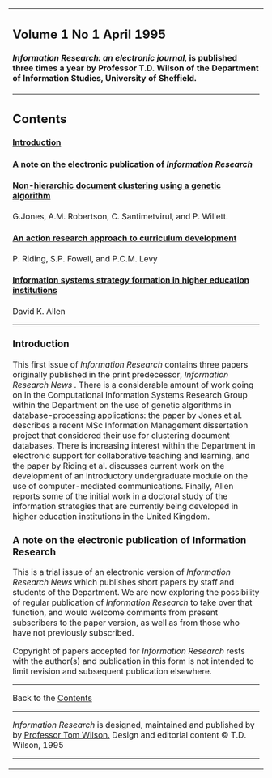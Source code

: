 <table>

<tbody>

<tr>

<td>

## Volume 1 No 1 April 1995

#### _Information Research: an electronic journal,_ is published three times a year by Professor T.D. Wilson of the Department of Information Studies, University of Sheffield.

* * *

## Contents

#### [Introduction](#intro)

#### [A note on the electronic publication of _Information Research_](#note)

#### [Non-hierarchic document clustering using a genetic algorithm](paper1.html)  
G.Jones, A.M. Robertson, C. Santimetvirul, and P. Willett.

#### [An action research approach to curriculum development](paper2.html)  
P. Riding, S.P. Fowell, and P.C.M. Levy

#### [Information systems strategy formation in higher education institutions](paper3.html)  
David K. Allen

* * *

### <a name="intro"></a>**Introduction**

This first issue of _Information Research_ contains three papers originally published in the print predecessor, _Information Research News ._ There is a considerable amount of work going on in the Computational Information Systems Research Group within the Department on the use of genetic algorithms in database-processing applications: the paper by Jones et al. describes a recent MSc Information Management dissertation project that considered their use for clustering document databases. There is increasing interest within the Department in electronic support for collaborative teaching and learning, and the paper by Riding et al. discusses current work on the development of an introductory undergraduate module on the use of computer-mediated communications. Finally, Allen reports some of the initial work in a doctoral study of the information strategies that are currently being developed in higher education institutions in the United Kingdom.

### <a name="note"></a>**A note on the electronic publication of Information Research**

This is a trial issue of an electronic version of _Information Research News_ which publishes short papers by staff and students of the Department. We are now exploring the possibility of regular publication of _Information Research_ to take over that function, and would welcome comments from present subscribers to the paper version, as well as from those who have not previously subscribed.

Copyright of papers accepted for _Information Research_ rests with the author(s) and publication in this form is not intended to limit revision and subsequent publication elsewhere.

* * *

Back to the [Contents](#cont)

* * *

_Information Research_ is designed, maintained and published by by [Professor Tom Wilson.](mailto:t.d.wilson@sheffield.ac.uk) Design and editorial content © T.D. Wilson, 1995

* * *

</td>

</tr>

</tbody>

</table>